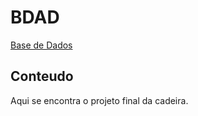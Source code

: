# BDAD
[Base de Dados](https://sigarra.up.pt/feup/pt/ucurr_geral.ficha_uc_view?pv_ocorrencia_id=419997)

## Conteudo
Aqui se encontra o projeto final da cadeira.

